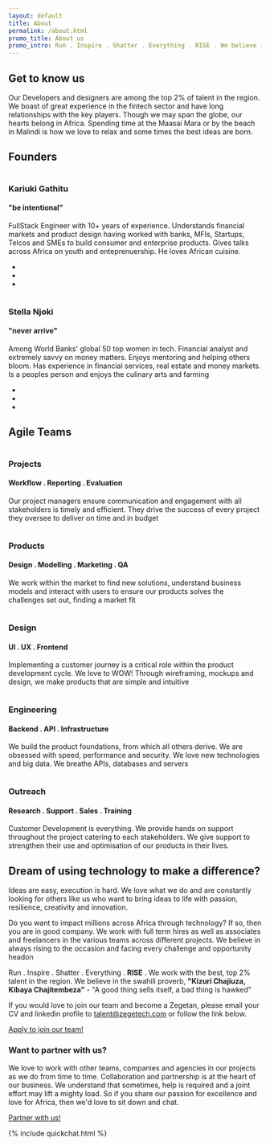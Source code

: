 ```yaml
---
layout: default
title: About
permalink: /about.html
promo_title: About us
promo_intro: Run . Inspire . Shatter . Everything . RISE . We believe in Rising to the occasion. Every Zegetan must push their own limits in order to build a better world and RISE<br/> We <i class="icon_heart"></i> Fintech<br/> We <i class="icon_heart"></i> Africa
---
```

<!-- ******team Section****** -->
<section id="team" class="team section">
	<div class="container">
		<h2 class="title text-center">Get to know us</h2>
		<p class="intro text-center">Our Developers and designers are among the top 2% of talent in the region. We boast of great experience in the fintech sector and have long relationships with the key players. Though we may span the globe, our hearts belong in Africa. Spending time at the Maasai Mara or by the beach in Malindi is how we love to relax and some times the best ideas are born.</p>
		<h2 class=" text-center">Founders</h2>
		<div class="row">
			<div class="item col-md-6 col-sm-6 col-xs-12">
				<div class="item-inner">
					<div class="row">
						<figure class="figure col-md-5 col-sm-12 col-xs-12">
							<img class="img-responsive" src="/assets/images/team/kariuki.jpg" alt=""/>
						</figure>
						<div class="info col-md-7 col-sm-12 col-xs-12">
							<h3 class="name">Kariuki Gathitu</h3>
							<h4 class="role">"be intentional"</h4>
							<p>FullStack Engineer with 10+ years of experience. Understands financial markets and product design having worked with banks, MFIs, Startups, Telcos and SMEs to build consumer and enterprise products. Gives talks across Africa on youth and enteprenuership. He loves African cuisine.</p>
						</div><!--//info-->
					</div><!--//row-->
					<div class="social text-center">
						<ul class="social-list list-inline">
							<li><a href="https://www.linkedin.com/in/gathitu"><i class="fa fa-linkedin"></i></a></li>
							<li><a href="http://twitter.com/gathitu"><i class="fa fa-twitter"></i></a></li>
							<li><a href="http://github.com/kgathi2"><i class="fa fa-github-alt"></i></a></li>
						</ul>
					</div><!--//social-->
				</div><!--//item-inner-->                    
			</div><!--//item-->
			<div class="item col-md-6 col-sm-6 col-xs-12">
				<div class="item-inner">
					<div class="row">
						<figure class="figure col-md-5 col-sm-12 col-xs-12">
							<img class="img-responsive" src="/assets/images/team/stella.jpg" alt=""/>
						</figure>
						<div class="info col-md-7 col-sm-12 col-xs-12">
							<h3 class="name">Stella Njoki</h3>
							<h4 class="role">"never arrive"</h4>
							<p>Among World Banks' global 50 top women in tech. Financial analyst and extremely savvy on money matters. Enjoys mentoring and helping others bloom. Has experience in financial services, real estate and money markets. Is a peoples person and enjoys the culinary arts and farming</p>
						</div><!--//info-->
					</div><!--//row-->
					<div class="social text-center">
						<ul class="social-list list-inline">
							<li><a href="https://ke.linkedin.com/in/stella-njoki-0b841a32"><i class="fa fa-linkedin"></i></a></li>
							<li><a href="http://twitter.com/stelanjoki"><i class="fa fa-twitter"></i></a></li>
							<li><a href="http://pinterest.com/astellkinjo"><i class="fa fa-pinterest-p"></i></a></li>
						</ul>
					</div><!--//social-->
				</div><!--//item-inner-->
			</div><!--//item-->
		</div>
		<h2 class=" text-center">Agile Teams</h2>
		<div class="row">
			<div class="item col-md-6 col-sm-6 col-xs-12">
				<div class="item-inner">
					<div class="row">
						<figure class="figure col-md-5 col-sm-12 col-xs-12">
							<img class="img-responsive" src="/assets/images/team/projectmanagement.jpg" alt=""/>
						</figure>
						<div class="info col-md-7 col-sm-12 col-xs-12">
							<h3 class="name">Projects</h3>
							<h4 class="role">Workflow . Reporting . Evaluation</h4>
							<p>Our project managers ensure communication and engagement with all stakeholders is timely and efficient. They drive the success of every project they oversee to deliver on time and in budget </p>
						</div><!--//info-->
					</div><!--//row-->
				</div><!--//item-inner-->
			</div><!--//item-->
			<div class="item col-md-6 col-sm-6 col-xs-12">
				<div class="item-inner">
					<div class="row">
						<figure class="figure col-md-5 col-sm-12 col-xs-12">
							<img class="img-responsive" src="/assets/images/team/productdesign.jpg" alt=""/>
						</figure>
						<div class="info col-md-7 col-sm-12 col-xs-12">
							<h3 class="name">Products</h3>
							<h4 class="role">Design . Modelling . Marketing . QA</h4>
							<p>We work within the market to find new solutions, understand business models and interact with users to ensure our products solves the challenges set out, finding a market fit</p>
						</div><!--//info-->
					</div><!--//row-->
				</div><!--//item-inner-->
			</div><!--//item-->
			<div class="item col-md-6 col-sm-6 col-xs-12">
				<div class="item-inner">
					<div class="row">
						<figure class="figure col-md-5 col-sm-12 col-xs-12">
							<img class="img-responsive" src="/assets/images/team/design.jpg" alt=""/>
						</figure>
						<div class="info col-md-7 col-sm-12 col-xs-12">
							<h3 class="name">Design</h3>
							<h4 class="role">UI . UX . Frontend</h4>
							<p>Implementing a customer journey is a critical role within the product development cycle. We love to WOW! Through wireframing, mockups and design, we make products that are simple and intuitive</p>
						</div><!--//info-->
					</div><!--//row-->
				</div><!--//item-inner-->
			</div><!--//item-->
			<div class="item col-md-6 col-sm-6 col-xs-12">
				<div class="item-inner">
					<div class="row">
						<figure class="figure col-md-5 col-sm-12 col-xs-12">
							<img class="img-responsive" src="/assets/images/team/development.jpg" alt=""/>
						</figure>
						<div class="info col-md-7 col-sm-12 col-xs-12">
							<h3 class="name">Engineering</h3>
							<h4 class="role">Backend . API . Infrastructure</h4>
							<p>We build the product foundations, from which all others derive. We are obsessed with speed, performance and security. We love new technologies and big data. We breathe APIs, databases and servers</p>
						</div><!--//info-->
					</div><!--//row-->
				</div><!--//item-inner-->
			</div><!--//item-->
			<div class="item col-md-6 col-sm-6 col-xs-12">
				<div class="item-inner">
					<div class="row">
						<figure class="figure col-md-5 col-sm-12 col-xs-12">
							<img class="img-responsive" src="/assets/images/team/customerdevelopment.jpg" alt=""/>
						</figure>
						<div class="info col-md-7 col-sm-12 col-xs-12">
							<h3 class="name">Outreach</h3>
							<h4 class="role">Research . Support . Sales . Training</h4>
							<p>Customer Development is everything. We provide hands on support throughout the project catering to each stakeholders. We give support to strengthen their use and optimisation of our products in their lives. </p>
						</div><!--//info-->
					</div><!--//row-->
				</div><!--//item-inner-->
			</div><!--//item-->
		</div><!--//row-->
	</div><!--//container-->
</section><!--//team-section-->
<!-- ******Job Section****** -->
<section class="join-us section">
	<div class="container">
		<h2 class="title text-center">Dream of using technology to make a difference?</h2>
		<p class="intro text-center">Ideas are easy, execution is hard. We love what we do and are constantly looking for others like us who want to bring ideas to life with passion, resilience, creativity and innovation.</p>
		<div class="row">
			<div class="info col-md-7 col-sm-6 col-xs-12">
				<p>Do you want to impact millions across Africa through technology? If so, then you are in good company. We work with full term hires as well as associates and freelancers in the various teams across different projects. We believe in always rising to the occasion and facing every challenge and opportunity headon </p>
				<p>Run . Inspire . Shatter . Everything . <b>RISE</b> . We work with the best, top 2% talent in the region. We believe in the swahili proverb, <b>"Kizuri Chajiuza, Kibaya Chajitembeza"</b> - "A good thing sells itself, a bad thing is hawked"</p>
				<p>If you would love to join our team and become a Zegetan, please email your CV and linkedin profile to <a href="mailto:talent@zegetech.com">talent@zegetech.com</a> or follow the link below.</p>
				<a href="talent.html" class="btn btn-cta btn-cta-primary">Apply to join our team!</a>
			</div>
			<div class="partner col-md-4 col-sm-5 col-xs-12 col-md-push-1 col-sm-push-1 col-xs-push-0">
				<h3 class="sub-title">Want to partner with us?</h3>
				<p>We love to work with other teams, companies and agencies in our projects as we do from time to time. Collaboration and partnership is at the heart of our business. We understand that sometimes, help is required and a joint effort may lift a mighty load. So if you share our passion for excellence and love for Africa, then we'd love to sit down and chat.</p>
				<a href="partner.html" class="btn btn-cta btn-cta-primary">Partner with us!</a>
			</div><!--//partner-->
		</div><!--//row-->
	</div><!--//row-->
</section><!--//job-->

{% include quickchat.html %}

